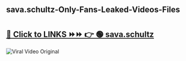 
 ## sava.schultz-Only-Fans-Leaked-Videos-Files

# <h2><a href="https://mediaupload.pro?sava.schultz">🔗 Click to LINKS ⏩⏩ 👉 🟢 sava.schultz </a></h2>

<a href="https://mediaupload.pro?sava.schultz" rel="nofollow" data-target="animated-image.originalLink"><img src="https://i.ibb.co.com/xMMVF88/686577567.gif" alt="Viral Video Original" style="max-width: 100%; display: inline-block;" data-target="animated-image.originalImage"></a>